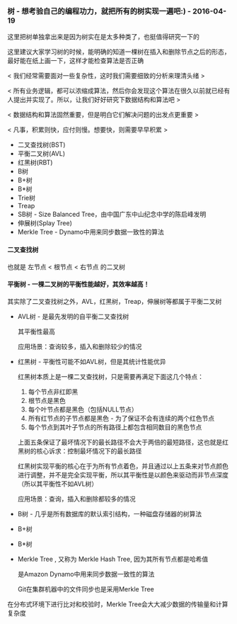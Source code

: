 ### 树 - 想考验自己的编程功力，就把所有的树实现一遍吧:) - 2016-04-19

这里把树单独拿出来是因为树实在是太多种类了，也挺值得研究一下的

这里建议大家学习树的时候，能明确的知道一棵树在插入和删除节点之后的形态，最好能在纸上画一下，这样才能检查算法是否正确

< 我们经常需要面对一些复杂性，这时我们需要细致的分析来理清头绪 >

< 所有业务逻辑，都可以浓缩成算法，然后你会发现这个算法在很久以前就已经有人提出并实现了。所以，让我们好好研究下数据结构和算法吧 >

< 数据结构和算法固然重要，但是明白它们解决问题的出发点更重要 >

< 凡事，积累则快，应付则慢。想要快，则需要早早积累 >

- 二叉查找树(BST)
- 平衡二叉树(AVL)
- 红黑树(RBT)
- B树
- B+树
- B*树
- Trie树
- Treap
- SB树 - Size Balanced Tree，由中国广东中山纪念中学的陈启峰发明
- 伸展树(Splay Tree)
- Merkle Tree - Dynamo中用来同步数据一致性的算法

#### 二叉查找树

也就是 左节点 < 根节点 < 右节点 的二叉树

#### 平衡树 - 一棵二叉树的平衡性能越好，其效率越高！

其实除了二叉查找树之外，AVL，红黑树，Treap，伸展树等都属于平衡二叉树

- AVL树 - 是最先发明的自平衡二叉查找树

	其平衡性最高

	应用场景：查询较多，插入和删除较少的情况

- 红黑树 - 平衡性可能不如AVL树，但是其统计性能优异

	红黑树本质上是一棵二叉查找树，只是需要再满足下面这几个特点：

	1. 每个节点非红即黑
	2. 根节点是黑色
	3. 每个叶节点都是黑色（包括NULL节点）
	4. 所有红节点的子节点都是黑色 - 为了保证不会有连续的两个红色节点
	5. 每个节点到其叶子节点的所有路径上都包含相同数目的黑色节点

	上面五条保证了最坏情况下的最长路径不会大于两倍的最短路径，这也就是红黑树的核心诉求：控制最坏情况下的最长路径

	红黑树实现平衡的核心在于为所有节点着色，并且通过以上五条来对节点颜色进行调整，并不是完全实现平衡，所以其平衡性是以颜色来驱动而非节点深度（所以其平衡性不如AVL树）

	应用场景：查询，插入和删除都较多的情况

- B树 - 几乎是所有数据库的默认索引结构，一种磁盘存储器的树算法

- B+树

- B*树

- Merkle Tree , 又称为 Merkle Hash Tree, 因为其所有节点都是哈希值

	是Amazon Dynamo中用来同步数据一致性的算法

	Git在集群机器中的文件同步也是采用Merkle Tree

在分布式环境下进行比对和校验时，Merkle Tree会大大减少数据的传输量和计算复杂度